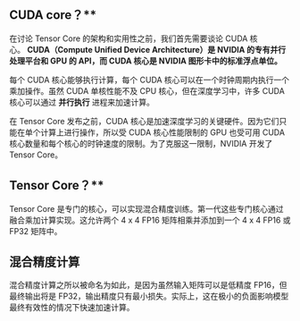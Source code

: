 ## CUDA core？**

在讨论 Tensor Core 的架构和实用性之前，我们首先需要谈论 CUDA 核心。 **CUDA（Compute Unified Device Architecture）是 NVIDIA 的专有并行处理平台和 GPU 的 API，而 CUDA 核心是 NVIDIA 图形卡中的标准浮点单位。** 

每个 CUDA 核心能够执行计算，每个 CUDA 核心可以在一个时钟周期内执行一个乘加操作。虽然 CUDA 单核性能不及 CPU 核心，但在深度学习中，许多 CUDA 核心可以通过 **并行执行** 进程来加速计算。

在 Tensor Core 发布之前，CUDA 核心是加速深度学习的关键硬件。因为它们只能在单个计算上进行操作，所以受 CUDA 核心性能限制的 GPU 也受可用 CUDA 核心数量和每个核心的时钟速度的限制。为了克服这一限制，NVIDIA 开发了 Tensor Core。

## Tensor Core？**

Tensor Core 是专门的核心，可以实现混合精度训练。第一代这些专门核心通过融合乘加计算实现。这允许两个 4 x 4 FP16 矩阵相乘并添加到一个 4 x 4 FP16 或 FP32 矩阵中。

## 混合精度计算
混合精度计算之所以被命名为如此，是因为虽然输入矩阵可以是低精度 FP16，但最终输出将是 FP32，输出精度只有最小损失。实际上，这在极小的负面影响模型最终有效性的情况下快速加速计算。
